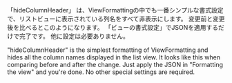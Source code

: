 「hideColumnHeader」 は、ViewFormattingの中でも一番シンプルな書式設定で、リストビューに表示されている列名をすべて非表示にします。
変更前と変更後を比べるとこのようになります。
「ビューの書式設定」でJSONを適用するだけで完了です。
他に設定は必要ありません。

"hideColumnHeader" is the simplest formatting of ViewFormatting and hides all the column names displayed in the list view.
It looks like this when comparing before and after the change.
Just apply the JSON in "Formatting the view" and you're done.
No other special settings are required.
